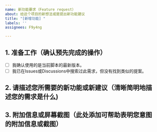 ```yaml
---
name: 新功能要求（Feature request）
about: 给这个项目的新想法或是提出新功能建议
title: "[新增功能] "
labels: ''
assignees: F9y4ng

---
```


## 1. 准备工作（确认预先完成的操作）
<!-- 请您在反馈问题前，确认完成以下准备工作，如确定请将[ ]改为[x] -->

- [ ] 我确认使用的是当前脚本的最新版本。
- [ ] 我已在Issues或Discussions中搜索过此需求，但没有找到类似的提案。

## 2. 请描述您所需要的新功能或新建议（清晰简明地描述您的需求是什么)


## 3. 附加信息或屏幕截图（此处添加可帮助表明您意图的附加信息或截图）
